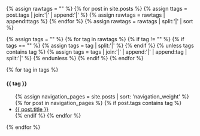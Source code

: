 <!-- The following part extracts all the tags from your posts and sort tags, so that you do not need to manually collect your tags to a place. -->
{% assign rawtags = "" %}
{% for post in site.posts %}
	{% assign ttags = post.tags | join:'|' | append:'|' %}
	{% assign rawtags = rawtags | append:ttags %}
{% endfor %}
{% assign rawtags = rawtags | split:'|' | sort %}

<!-- The following part removes dulpicated tags and invalid tags like blank tag. -->
{% assign tags = "" %}
{% for tag in rawtags %}
	{% if tag != "" %}
		{% if tags == "" %}
			{% assign tags = tag | split:'|' %}
		{% endif %}
		{% unless tags contains tag %}
			{% assign tags = tags | join:'|' | append:'|' | append:tag | split:'|' %}
		{% endunless %}
	{% endif %}
{% endfor %}

{% for tag in tags %}
<h4 id="{{ tag | slugify }}">{{ tag }}</h4>
<ul>
{% assign navigation_pages = site.posts | sort: 'navigation_weight' %}
{% for post in navigation_pages %}
 {% if post.tags contains tag %}
    <li><a href="/sponsor-guide/{{ post.url }}">{{ post.title }}</a></li>
 {% endif %}
{% endfor %}
</ul>
{% endfor %}